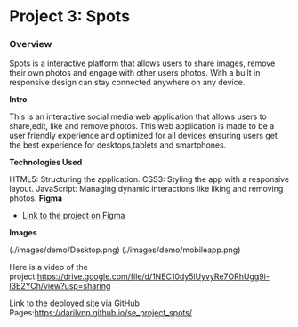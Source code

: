 # Project 3: Spots

### Overview

Spots is a interactive platform that allows users to share images, remove their own photos and engage with other users photos. With a built in responsive design can stay connected anywhere on any device.

**Intro**

This is an interactive social media web application that allows users to share,edit, like and remove photos. This web application is made to be a user friendly experience and optimized for all devices ensuring users get the best experience for desktops,tablets and smartphones.

**Technologies Used**

HTML5: Structuring the application.
CSS3: Styling the app with a responsive layout.
JavaScript: Managing dynamic interactions like liking and removing photos.
**Figma**

- [Link to the project on Figma](https://www.figma.com/file/BBNm2bC3lj8QQMHlnqRsga/Sprint-3-Project-%E2%80%94-Spots?type=design&node-id=2%3A60&mode=design&t=afgNFybdorZO6cQo-1)

**Images**

(./images/demo/Desktop.png)
(./images/demo/mobileapp.png)

Here is a video of the project:https://drive.google.com/file/d/1NEC10dy5lUyvyRe7ORhUgg9i-l3E2YCh/view?usp=sharing

Link to the deployed site via GitHub Pages:https://darilynp.github.io/se_project_spots/
